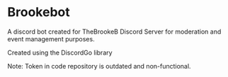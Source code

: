 # Brookebot
A discord bot created for TheBrookeB Discord Server for moderation and event management purposes.

Created using the DiscordGo library

Note: Token in code repository is outdated and non-functional.
